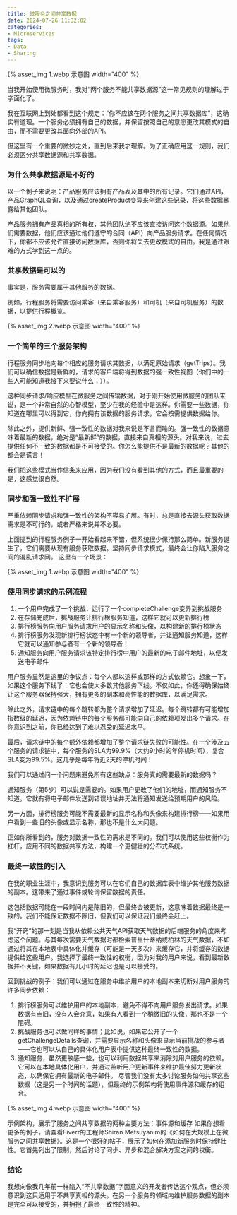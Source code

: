 ```yaml
---
title: 微服务之间共享数据
date: 2024-07-26 11:32:02
categories:
- Microservices
tags:
- Data
- Sharing
---
```


{% asset_img 1.webp 示意图 width="400" %}

当我开始使用微服务时，我对“两个服务不能共享数据源”这一常见规则的理解过于字面化了。

我在互联网上到处都看到这个规定：“你不应该在两个服务之间共享数据库”，这确实有道理。一个服务必须拥有自己的数据，并保留按照自己的意愿更改其模式的自由，而不需要更改其面向外部的API。

<!--more-->

但这里有一个重要的微妙之处，直到后来我才理解。为了正确应用这一规则，我们必须区分共享数据源和共享数据。

### 为什么共享数据源是不好的
以一个例子来说明：产品服务应该拥有产品表及其中的所有记录。它们通过API，产品GraphQL查询，以及通过createProduct变异来创建这些记录，将这些数据暴露给其他团队。

产品服务拥有产品真相的所有权，其他团队绝不应该直接访问这个数据源。如果他们需要数据，他们应该通过他们遵守的合同（API）向产品服务请求。在任何情况下，你都不应该允许直接访问数据库，否则你将失去更改模式的自由。我是通过艰难的方式学到这一点的。

### 共享数据是可以的
事实是，服务需要属于其他服务的数据。

例如，行程服务将需要访问乘客（来自乘客服务）和司机（来自司机服务）的数据，以提供行程概览。

{% asset_img 2.webp 示意图 width="400" %}

### 一个简单的三个服务架构
行程服务同步地向每个相应的服务请求其数据，以满足原始请求（getTrips）。我们可以确信数据是新鲜的，请求的客户端将得到数据的强一致性视图（你们中的一些人可能知道我接下来要说什么；））。

这种同步请求/响应模型在微服务之间传输数据，对于刚开始使用微服务的团队来说，是一个非常自然的心智模型，至少在我的经验中是这样。你需要一些数据，你知道在哪里可以得到它，你向拥有该数据的服务请求，它会按需提供数据给你。

除此之外，提供新鲜、强一致性的数据对我来说是不言而喻的。强一致性的数据意味着最新的数据，绝对是“最新鲜”的数据，直接来自真相的源头。对我来说，过去提供任何不一致的数据都是不可接受的。你怎么能提供不是最新的数据呢？其他的都会是谎言！

我们把这些模式当作信条来应用，因为我们没有看到其他的方式，而且最重要的是，这感觉很自然。

### 同步和强一致性不扩展
严重依赖同步请求和强一致性的架构不容易扩展。有时，总是直接去源头获取数据需求是不可行的，或者严格来说并不必要。

上面提到的行程服务例子一开始看起来不错，但系统很少保持那么简单。新服务诞生了，它们需要从现有服务获取数据。坚持同步请求模式，最终会让你陷入服务之间的混乱请求网。
这里有一个场景：

{% asset_img 1.webp 示意图 width="400" %}

### 使用同步请求的示例流程
1. 一个用户完成了一个挑战，运行了一个completeChallenge变异到挑战服务
2. 在存储完成后，挑战服务让排行榜服务知道，这样它就可以更新排行榜
3. 排行榜服务向用户服务请求用户的显示名称和头像，以构建新的排行榜状态
4. 排行榜服务发现新排行榜状态中有一个新的领导者，并让通知服务知道，这样它就可以通知参与者有一个新的领导者！
5. 通知服务向用户服务请求该特定排行榜中用户的最新的电子邮件地址，以便发送电子邮件

用户服务显然是这里的争议点：每个人都以这样或那样的方式依赖它。想象一下，如果这个服务下线了：它也会使大多数其他服务下线。不仅如此，你还得确保始终让这个服务器保持强大，拥有更多的副本和高性能的数据库，以满足需求。

除此之外，请求链中的每个跳转都为整个请求增加了延迟。每个跳转都有可能增加指数级的延迟，因为依赖链中的每个服务都可能向自己的依赖项发出多个请求。在你意识到之前，你已经达到了难以忍受的延迟水平。

最后，请求链中的每个额外依赖都增加了整个请求链失败的可能性。在一个涉及五个服务的请求链中，每个服务的SLA为99.9%（大约9小时的年停机时间），复合SLA变为99.5%。这几乎是每年将近2天的停机时间！

我们可以通过问一个问题来避免所有这些缺点：服务真的需要最新的数据吗？

通知服务（第5步）可以说是需要的。如果用户更改了他们的地址，而通知服务不知道，它就有将电子邮件发送到错误地址并无法将通知发送给预期用户的风险。

另一方面，排行榜服务可能不需要最新的显示名称和头像来构建排行榜——如果用户看到一些旧的头像或显示名称，那也不是什么大问题。

正如你所看到的，服务对数据一致性的需求是不同的。我们可以使用这些权衡作为杠杆，应用不同的数据共享方法，构建一个更健壮的分布式系统。

### 最终一致性的引入
在我的职业生涯中，我意识到服务可以在它们自己的数据库表中维护其他服务数据的副本。这带来了通过事件或轮询保留数据的责任。

这包括数据可能在一段时间内是陈旧的，但最终会被更新，这意味着数据最终是一致的。我们不能保证数据不陈旧，但我们可以保证我们最终会赶上。

我“开窍”的那一刻是当我从依赖公共天气API获取天气数据的后端服务的角度来考虑这个问题。与其每次需要天气数据时都检索普里什蒂纳或柏林的天气数据，不如通过将其在本地表中具体化并缓存（可能是一天多次）来缓存它，并将缓存的数据提供给这些用户。我选择了最终一致性的权衡，因为对我的用户来说，看到最新数据并不关键，如果数据有几小时的延迟也是可以接受的。

回到挑战的例子：我们可以通过在服务中维护用户的本地副本来切断对用户服务的许多同步依赖：

1. 排行榜服务可以维护用户的本地副本，避免不得不向用户服务发出请求。如果数据有点旧，没有人会介意，如果有人看到一个稍微旧的头像，那也不是一个阻碍。
2. 挑战服务也可以做同样的事情；比如说，如果它公开了一个getChallengeDetails查询，并需要显示名称和头像来显示当前挑战的参与者——它也可以从自己的具体化用户表中提供这种最终一致性的数据。
3. 通知服务，虽然更敏感一些，也可以利用数据共享来消除对用户服务的依赖。它可以在本地具体化用户，并通过监听用户更新事件来维护最佳努力更新状态，以确保它拥有最新的电子邮件。
尽管我们没有太多讨论服务如何共享这些数据（这是另一个时间的话题），但最终的示例架构将使用事件源和缓存的组合。

{% asset_img 4.webp 示意图 width="400" %}

示例架构，展示了服务之间共享数据的两种主要方法：事件源和缓存
如果你想看更多的例子，请查看Fiverr的工程师Shiran Metsuyanim的《如何在大规模上在微服务之间共享数据》。这是一个很好的帖子，展示了如何在添加新服务时保持健壮性。它首先列出了限制，然后讨论了同步、异步和混合解决方案之间的权衡。

### 结论
我想向像我几年前一样陷入“不共享数据”字面意义的开发者传达这个观点，但必须意识到这只适用于不共享真相的源头。在另一个服务的领域内维护服务数据的副本是完全可以接受的，并拥抱了最终一致性的精神。
